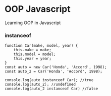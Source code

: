 # OOP Javascript
Learning OOP in Javascript 

### instanceof
```
function Car(make, model, year) {
    this.make = make;
    this.model = model;
    this.year = year;
}
const auto = new Car('Honda', 'Accord', 1998);
const auto_2 = Car('Honda', 'Accord', 1998);

console.log(auto instanceof Car); //true
console.log(auto_2); //undefined
console.log(auto_2 instanceof Car) //false
```
